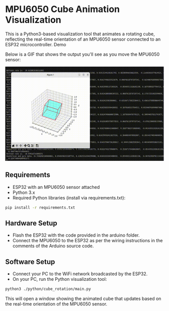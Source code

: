 
# MPU6050 Cube Animation Visualization

This is a Python3-based visualization tool that animates a rotating cube, reflecting the real-time orientation of an MPU6050 sensor connected to an ESP32 microcontroller.
Demo

Below is a GIF that shows the output you'll see as you move the MPU6050 sensor:

<p align="center">
  <img height="300" src="doc/animation.gif" />
</p>

## Requirements

- ESP32 with an MPU6050 sensor attached
- Python 3.x
- Required Python libraries (install via requirements.txt):

```bash
pip install -r requirements.txt
```

## Hardware Setup

- Flash the ESP32 with the code provided in the arduino folder.
- Connect the MPU6050 to the ESP32 as per the wiring instructions in the comments of the Arduino source code.

## Software Setup

- Connect your PC to the WiFi network broadcasted by the ESP32.
- On your PC, run the Python visualization tool:

```bash
python3 ./python/cube_rotation/main.py
```

This will open a window showing the animated cube that updates based on the real-time orientation of the MPU6050 sensor.


